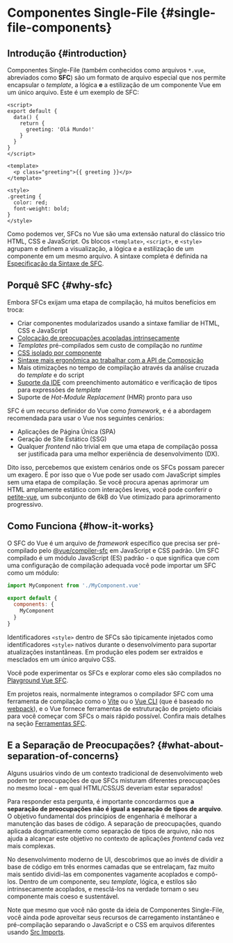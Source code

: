 # Componentes Single-File {#single-file-components}

## Introdução {#introduction}

Componentes Single-File (também conhecidos como arquivos `*.vue`, abreviados como **SFC**) são um formato de arquivo especial que nos permite encapsular o *template*, a lógica **e** a estilização de um componente Vue em um único arquivo. Este é um exemplo de SFC:

```vue
<script>
export default {
  data() {
    return {
      greeting: 'Olá Mundo!'
    }
  }
}
</script>

<template>
  <p class="greeting">{{ greeting }}</p>
</template>

<style>
.greeting {
  color: red;
  font-weight: bold;
}
</style>
```

Como podemos ver, SFCs no Vue são uma extensão natural do clássico trio HTML, CSS e JavaScript. Os blocos `<template>`, `<script>`, e `<style>` agrupam e definem a visualização, a lógica e a estilização de um componente em um mesmo arquivo. A sintaxe completa é definida na [Especificação da Sintaxe de SFC](/api/sfc-spec).

## Porquê SFC {#why-sfc}

Embora SFCs exijam uma etapa de compilação, há muitos benefícios em troca:

- Criar componentes modularizados usando a sintaxe familiar de HTML, CSS e JavaScript
- [Colocação de preocupações acopladas intrinsecamente](#what-about-separation-of-concerns)
- _Templates_ pré-compilados sem custo de compilação no _runtime_
- [CSS isolado por componente](/api/sfc-css-features)
- [Sintaxe mais ergonômica ao trabalhar com a API de Composição](/api/sfc-script-setup)
- Mais otimizações no tempo de compilação através da análise cruzada do _template_ e do script
- [Suporte da IDE](/guide/scaling-up/tooling.html#ide-support) com preenchimento automático e verificação de tipos para expressões de _template_
- Suporte de _Hot-Module Replacement_ (HMR) pronto para uso

SFC é um recurso definidor do Vue como _framework_, e é a abordagem recomendada para usar o Vue nos seguintes cenários:

- Aplicações de Página Única (SPA)
- Geração de Site Estático (SSG)
- Qualquer _frontend_ não trivial em que uma etapa de compilação possa ser justificada para uma melhor experiência de desenvolvimento (DX).

Dito isso, percebemos que existem cenários onde os SFCs possam parecer um exagero. É por isso que o Vue pode ser usado com JavaScript simples sem uma etapa de compilação. Se você procura apenas aprimorar um HTML amplamente estático com interações leves, você pode conferir o [petite-vue](https://github.com/vuejs/petite-vue), um subconjunto de 6kB do Vue otimizado para aprimoramento progressivo.

## Como Funciona {#how-it-works}

O SFC do Vue é um arquivo de _framework_ específico que precisa ser pré-compilado pelo [@vue/compiler-sfc](https://github.com/vuejs/core/tree/main/packages/compiler-sfc) em JavaScript e CSS padrão. Um SFC compilado é um módulo JavaScript (ES) padrão - o que significa que com uma configuração de compilação adequada você pode importar um SFC como um módulo:

```js
import MyComponent from './MyComponent.vue'

export default {
  components: {
    MyComponent
  }
}
```

Identificadores `<style>` dentro de SFCs são tipicamente injetados como identificadores `<style>` nativos durante o desenvolvimento para suportar atualizações instantâneas. Em produção eles podem ser extraídos e mesclados em um único arquivo CSS.

Você pode experimentar os SFCs e explorar como eles são compilados no [Playground Vue SFC](https://sfc.vuejs.org/).

Em projetos reais, normalmente integramos o compilador SFC com uma ferramenta de compilação como o [Vite](https://vitejs.dev/) ou o [Vue CLI](http://cli.vuejs.org/) (que é baseado no [webpack](https://webpack.js.org/)), e o Vue fornece ferramentas de estruturação de projeto oficiais para você começar com SFCs o mais rápido possível. Confira mais detalhes na seção [Ferramentas SFC](/guide/scaling-up/tooling).

## E a Separação de Preocupações? {#what-about-separation-of-concerns}

Alguns usuários vindo de um contexto tradicional de desenvolvimento web podem ter preocupações de que SFCs misturam diferentes preocupações no mesmo local - em qual HTML/CSS/JS deveriam estar separados!

Para responder esta pergunta, é importante concordarmos que **a separação de preocupações não é igual a separação de tipos de arquivo**. O objetivo fundamental dos princípios de engenharia é melhorar a manutenção das bases de código. A separação de preocupações, quando aplicada dogmaticamente como separação de tipos de arquivo, não nos ajuda a alcançar este objetivo no contexto de aplicações _frontend_ cada vez mais complexas.

No desenvolvimento moderno de UI, descobrimos que ao invés de dividir a base de código em três enormes camadas que se entrelaçam, faz muito mais sentido dividi-las em componentes vagamente acoplados e compô-los. Dentro de um componente, seu _template_, lógica, e estilos são intrinsecamente acoplados, e mesclá-los na verdade tornam o seu componente mais coeso e sustentável.

Note que mesmo que você não goste da ideia de Componentes Single-File, você ainda pode aproveitar seus recursos de carregamento instantâneo e pré-compilação separando o JavaScript e o CSS em arquivos diferentes usando [Src Imports](/api/sfc-spec.html#src-imports).
